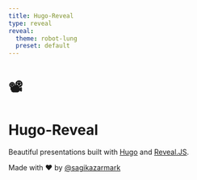 ```yaml
---
title: Hugo-Reveal
type: reveal
reveal:
  theme: robot-lung
  preset: default
---
```


# 📽️

# Hugo-Reveal

Beautiful presentations built with [Hugo](https://gohugo.io) and [Reveal.JS](https://revealjs.com).

Made with ❤️  by [@sagikazarmark](https://sagikazarmark.hu)
